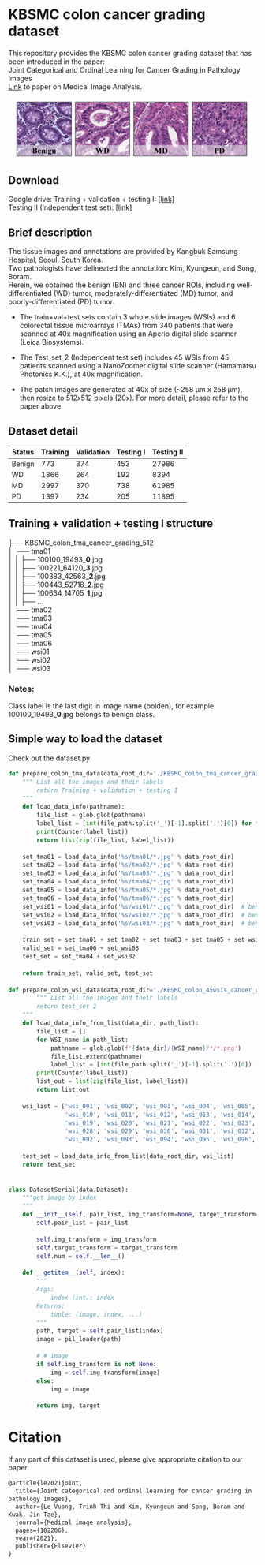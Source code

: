 # KBSMC colon cancer grading dataset

This repository provides the KBSMC colon cancer grading dataset that has been introduced in the paper: \
Joint Categorical and Ordinal Learning for Cancer Grading in Pathology Images \
[Link](https://www.sciencedirect.com/science/article/pii/S1361841521002516) to paper on Medical Image Analysis. <br />

![](colon_tma_tissue_sample.png)

## Download
Google drive:
Training + validation + testing I: [[link]](https://drive.google.com/file/d/1GznDqWUiaiOqllHn1isKFcyLMX9lQcBg/view?usp=sharing) \
Testing II (Independent test set): [[link]](https://drive.google.com/file/d/10bJ-2kjIH7VZor-Hr7VeZGApMGrGCAI4/view?usp=sharing)

## Brief description
The tissue images and annotations are provided by Kangbuk Samsung Hospital, Seoul, South Korea. \
Two pathologists have delineated the annotation: Kim, Kyungeun, and Song, Boram.\
Herein, we obtained the benign (BN) and three cancer ROIs, including well-differentiated (WD) tumor, moderately-differentiated (MD) tumor, and poorly-differentiated (PD) tumor. 

- The train+val+test sets contain 3 whole slide images (WSIs) and 6 colorectal tissue microarrays (TMAs) from 340 patients that were scanned at 40x magnification using an Aperio digital slide scanner (Leica Biosystems). 

- The Test_set_2 (Independent test set) includes 45 WSIs from 45 patients scanned using a NanoZoomer digital slide scanner (Hamamatsu Photonics K.K.), at 40x magnification. 

- The patch images are generated at 40x of size (~258 &micro;m x 258 &micro;m), then resize to 512x512 pixels (20x).
For more detail, please refer to the paper above.


## Dataset detail
| **Status** | **Training** | **Validation** | **Testing I** | **Testing II** |
|------------|--------------|----------------|---------------|----------------|
| Benign     | 773          | 374            | 453           | 27986          |
| WD         | 1866         | 264            | 192           | 8394           |
| MD         | 2997         | 370            | 738           | 61985          |
| PD         | 1397         | 234            | 205           | 11895          |



## Training + validation + testing I  structure

├── KBSMC_colon_tma_cancer_grading_512 \
│ ├── tma01 \
│      │  ├── 100100_19493_**0**.jpg  \
│      │  ├── 100221_64120_**3**.jpg \
│      │  ├── 100383_42563_**2**.jpg \
│      │  ├── 100443_52718_**2**.jpg \
│      │  ├── 100634_14705_**1**.jpg \
│      │  ├── ... \
│ ├── tma02 \
│ ├── tma03 \
│ ├── tma04 \
│ ├── tma05 \
│ ├── tma06 \
│ ├── wsi01 \
│ ├── wsi02 \
│ └── wsi03 

### Notes:
Class label is the last digit in image name (bolden), for example 100100_19493_**0**.jpg belongs to benign class.


## Simple way to load the dataset
Check out the dataset.py

```python
def prepare_colon_tma_data(data_root_dir='./KBSMC_colon_tma_cancer_grading_512'):
    """ List all the images and their labels 
        return Training + validation + testing I
    """
    def load_data_info(pathname):
        file_list = glob.glob(pathname)
        label_list = [int(file_path.split('_')[-1].split('.')[0]) for file_path in file_list]
        print(Counter(label_list))
        return list(zip(file_list, label_list))

    set_tma01 = load_data_info('%s/tma01/*.jpg' % data_root_dir)
    set_tma02 = load_data_info('%s/tma02/*.jpg' % data_root_dir)
    set_tma03 = load_data_info('%s/tma03/*.jpg' % data_root_dir)
    set_tma04 = load_data_info('%s/tma04/*.jpg' % data_root_dir)
    set_tma05 = load_data_info('%s/tma05/*.jpg' % data_root_dir)
    set_tma06 = load_data_info('%s/tma06/*.jpg' % data_root_dir)
    set_wsi01 = load_data_info('%s/wsi01/*.jpg' % data_root_dir)  # benign exclusively
    set_wsi02 = load_data_info('%s/wsi02/*.jpg' % data_root_dir)  # benign exclusively
    set_wsi03 = load_data_info('%s/wsi03/*.jpg' % data_root_dir)  # benign exclusively

    train_set = set_tma01 + set_tma02 + set_tma03 + set_tma05 + set_wsi01
    valid_set = set_tma06 + set_wsi03
    test_set = set_tma04 + set_wsi02

    return train_set, valid_set, test_set

def prepare_colon_wsi_data(data_root_dir='./KBSMC_colon_45wsis_cancer_grading_512 (Test 2)'):
        """ List all the images and their labels 
        return test_set 2
    """
    def load_data_info_from_list(data_dir, path_list):
        file_list = []
        for WSI_name in path_list:
            pathname = glob.glob(f'{data_dir}/{WSI_name}/*/*.png')
            file_list.extend(pathname)
            label_list = [int(file_path.split('_')[-1].split('.')[0]) -1 for file_path in file_list]
        print(Counter(label_list))
        list_out = list(zip(file_list, label_list))
        return list_out

    wsi_list = ['wsi_001', 'wsi_002', 'wsi_003', 'wsi_004', 'wsi_005', 'wsi_006', 'wsi_007', 'wsi_008', 'wsi_009',
                'wsi_010', 'wsi_011', 'wsi_012', 'wsi_013', 'wsi_014', 'wsi_015', 'wsi_016', 'wsi_017', 'wsi_018',
                'wsi_019', 'wsi_020', 'wsi_021', 'wsi_022', 'wsi_023', 'wsi_024', 'wsi_025', 'wsi_026', 'wsi_027',
                'wsi_028', 'wsi_029', 'wsi_030', 'wsi_031', 'wsi_032', 'wsi_033', 'wsi_034', 'wsi_035', 'wsi_090',
                'wsi_092', 'wsi_093', 'wsi_094', 'wsi_095', 'wsi_096', 'wsi_097', 'wsi_098', 'wsi_099', 'wsi_100']

    test_set = load_data_info_from_list(data_root_dir, wsi_list)
    return test_set


class DatasetSerial(data.Dataset):
    """get image by index
    """
    def __init__(self, pair_list, img_transform=None, target_transform=None, two_crop=False):
        self.pair_list = pair_list

        self.img_transform = img_transform
        self.target_transform = target_transform
        self.num = self.__len__()

    def __getitem__(self, index):
        """
        Args:
            index (int): index
        Returns:
            tuple: (image, index, ...)
        """
        path, target = self.pair_list[index]
        image = pil_loader(path)

        # # image
        if self.img_transform is not None:
            img = self.img_transform(image)
        else:
            img = image

        return img, target

```

# Citation
If any part of this dataset is used, please give appropriate citation to our paper.
<br />
```
@article{le2021joint,
  title={Joint categorical and ordinal learning for cancer grading in pathology images},
  author={Le Vuong, Trinh Thi and Kim, Kyungeun and Song, Boram and Kwak, Jin Tae},
  journal={Medical image analysis},
  pages={102206},
  year={2021},
  publisher={Elsevier}
}
```